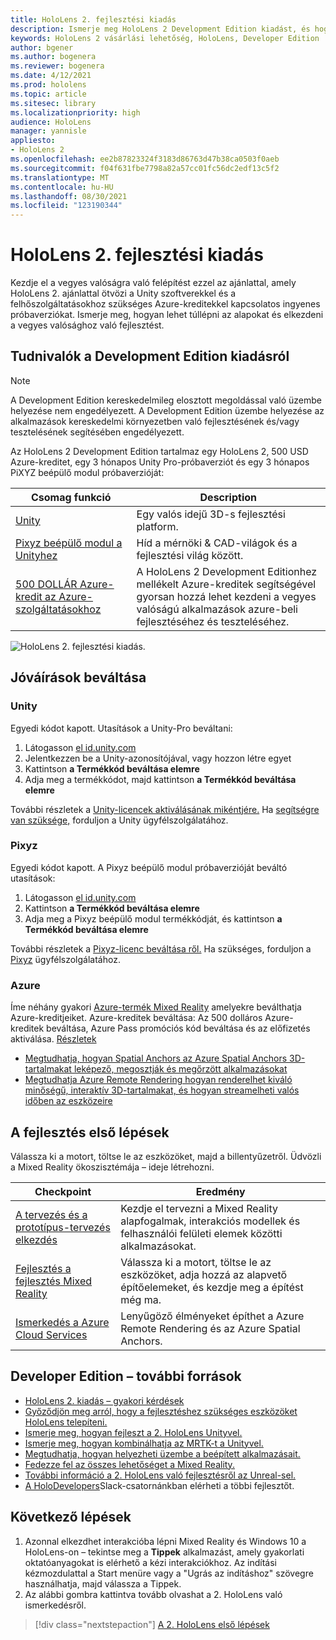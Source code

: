 ```yaml
---
title: HoloLens 2. fejlesztési kiadás
description: Ismerje meg HoloLens 2 Development Edition kiadást, és hogy mi a helyzet a saját kiadásának leszerzése után.
keywords: HoloLens 2 vásárlási lehetőség, HoloLens, Developer Edition
author: bgener
ms.author: bogenera
ms.reviewer: bogenera
ms.date: 4/12/2021
ms.prod: hololens
ms.topic: article
ms.sitesec: library
ms.localizationpriority: high
audience: HoloLens
manager: yannisle
appliesto:
- HoloLens 2
ms.openlocfilehash: ee2b87823324f3183d86763d47b38ca0503f0aeb
ms.sourcegitcommit: f04f631fbe7798a82a57cc01fc56dc2edf13c5f2
ms.translationtype: MT
ms.contentlocale: hu-HU
ms.lasthandoff: 08/30/2021
ms.locfileid: "123190344"
---
```

# <a name="hololens-2-development-edition"></a>HoloLens 2. fejlesztési kiadás

Kezdje el a vegyes valóságra való felépítést ezzel az ajánlattal, amely HoloLens 2. ajánlattal ötvözi a Unity szoftverekkel és a felhőszolgáltatásokhoz szükséges Azure-kreditekkel kapcsolatos ingyenes próbaverziókat. Ismerje meg, hogyan lehet túllépni az alapokat és elkezdeni a vegyes valósághoz való fejlesztést.

## <a name="learn-about-the-development-edition"></a>Tudnivalók a Development Edition kiadásról

> [!NOTE]
> A Development Edition kereskedelmileg elosztott megoldással való üzembe helyezése nem engedélyezett. A Development Edition üzembe helyezése az alkalmazások kereskedelmi környezetben való fejlesztésének és/vagy tesztelésének segítésében engedélyezett.  

Az HoloLens 2 Development Edition tartalmaz egy HoloLens 2, 500 USD Azure-kreditet, egy 3 hónapos Unity Pro-próbaverziót és egy 3 hónapos PiXYZ beépülő modul próbaverzióját:

| Csomag funkció | Description |
|---|---|
|  [Unity](https://unity.com/) | Egy valós idejű 3D-s fejlesztési platform.   |
|  [Pixyz beépülő modul a Unityhez](https://www.pixyz-software.com/plugin/) | Híd a mérnöki &amp; CAD-világok és a fejlesztési világ között.   |
| [500 DOLLÁR Azure-kredit az Azure-szolgáltatásokhoz](https://azure.microsoft.com/resources/) | A HoloLens 2 Development Editionhez mellékelt Azure-kreditek segítségével gyorsan hozzá lehet kezdeni a vegyes valóságú alkalmazások azure-beli fejlesztéséhez és teszteléséhez. |

![HoloLens 2. fejlesztési kiadás.](./images/hololens-2-dev-ed.png)

## <a name="redeem-your-credits"></a>Jóváírások beváltása

### <a name="unity"></a>Unity
Egyedi kódot kapott. Utasítások a Unity-Pro beváltani:
1. Látogasson [el id.unity.com](http://id.unity.com/)
1. Jelentkezzen be a Unity-azonosítójával, vagy hozzon létre egyet
1. Kattintson **a Termékkód beváltása elemre**
1. Adja meg a termékkódot, majd kattintson **a Termékkód beváltása elemre**

További részletek a [Unity-licencek aktiválásának mikéntjére.](https://support.unity3d.com/hc/articles/211438683-How-do-I-activate-my-license-) Ha [segítségre van szüksége,](https://support.unity3d.com/hc) forduljon a Unity ügyfélszolgálatához.  

### <a name="pixyz"></a>Pixyz
Egyedi kódot kapott. A Pixyz beépülő modul próbaverzióját beváltó utasítások:
1. Látogasson [el id.unity.com](http://id.unity.com/)
1. Kattintson **a Termékkód beváltása elemre**
1. Adja meg a Pixyz beépülő modul termékkódját, és kattintson **a Termékkód beváltása elemre**

További részletek a [Pixyz-licenc beváltása ről.](https://www.pixyz-software.com/documentations/html/2020.1/review/TrialLicense.html) Ha szükséges, forduljon a [Pixyz](https://www.pixyz-software.com/support/) ügyfélszolgálatához.

### <a name="azure"></a>Azure
Íme néhány gyakori [Azure-termék Mixed Reality](https://azure.microsoft.com/topic/mixed-reality/) amelyekre beválthatja Azure-kreditjeiket.
Azure-kreditek beváltása: Az 500 dolláros Azure-kreditek beváltása, Azure Pass promóciós kód beváltása és az előfizetés aktiválása. [Részletek](hololens2-development-edition-faq.yml#how-can-i-redeem-my--500-azure-credit-)

- [Megtudhatja, hogyan Spatial Anchors az Azure Spatial Anchors 3D-tartalmakat leképező, megosztják és megőrzött alkalmazásokat](https://azure.microsoft.com/services/spatial-anchors/)
- [Megtudhatja Azure Remote Rendering hogyan renderelhet kiváló minőségű, interaktív 3D-tartalmakat, és hogyan streamelheti valós időben az eszközeire](https://azure.microsoft.com/services/remote-rendering/)

## <a name="get-started-developing"></a>A fejlesztés első lépések

Válassza ki a motort, töltse le az eszközöket, majd a billentyűzetről. Üdvözli a Mixed Reality ökoszisztémája – ideje létrehozni.

|     Checkpoint                              |     Eredmény                                                                                                                    |
|---------------------------------------------|---------------------------------------------------------------------------------------------------------------------------------|
|     [A tervezés és a prototípus-tervezés elkezdés](/windows/mixed-reality/design/design)         |     Kezdje el tervezni a Mixed Reality alapfogalmak, interakciós modellek és felhasználói felületi elemek közötti alkalmazásokat.     |
|     [Fejlesztés a fejlesztés Mixed Reality](/windows/mixed-reality/develop/development?tabs=unity)    |     Válassza ki a motort, töltse le az eszközöket, adja hozzá az alapvető építőelemeket, és kezdje meg a építést még ma.                                  |
|     [Ismerkedés a Azure Cloud Services](/windows/mixed-reality/develop/mixed-reality-cloud-services)            |     Lenyűgöző élményeket építhet a Azure Remote Rendering és az Azure Spatial Anchors.                                 |

## <a name="developer-edition-additional-resources"></a>Developer Edition – további források

- [HoloLens 2. kiadás – gyakori kérdések](hololens2-development-edition-faq.yml)
- [Győződjön meg arról, hogy a fejlesztéshez szükséges eszközöket HoloLens telepíteni.](/windows/mixed-reality/develop/install-the-tools?tabs=unity)
- [Ismerje meg, hogyan fejleszt a 2. HoloLens Unityvel.](/windows/mixed-reality/develop/unity/unity-development-overview?tabs=mrtk%2Carr%2Chl2)
- [Ismerje meg, hogyan kombinálhatja az MRTK-t a Unityvel.](/windows/mixed-reality/develop/unity/mrtk-getting-started)
- [Megtudhatja, hogyan helyezheti üzembe a beépített alkalmazásait.](app-deploy-overview.md)
- [Fedezze fel az összes lehetőséget a Mixed Reality.](/windows/mixed-reality/)
- [További információ a 2. HoloLens való fejlesztésről az Unreal-sel.](/windows/mixed-reality/develop/unreal/unreal-development-overview?tabs=mrtk%2Casa)
- [A HoloDevelopers](https://holodevelopersslack.azurewebsites.net/)Slack-csatornánkban elérheti a többi fejlesztőt.

## <a name="next-steps"></a>Következő lépések

1. Azonnal elkezdhet interakcióba lépni Mixed Reality és Windows 10 a HoloLens-on – tekintse meg a **Tippek** alkalmazást, amely gyakorlati oktatóanyagokat is elérhető a kézi interakciókhoz. Az indítási kézmozdulattal a Start menüre vagy a "Ugrás az indításhoz" szövegre használhatja, majd válassza a Tippek.
1. Az alábbi gombra kattintva tovább olvashat a 2. HoloLens való ismerkedésről.

> [!div class="nextstepaction"]
> [A 2. HoloLens első lépések](hololens2-basic-usage.md)
